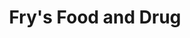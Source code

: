 ---
title: "Fry's Food and Drug"
url: /glendale/frys-food-and-drug-west-thunderbird-road/
shop: supermarket
---
